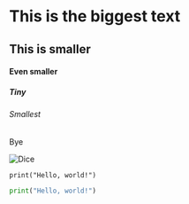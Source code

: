 # This is the biggest text
## This is smaller
#### Even smaller
##### Tiny
###### Smallest
Bye 

![Dice](https://upload.wikimedia.org/wikipedia/commons/4/47/PNG_transparency_demonstration_1.png)

```
print("Hello, world!")
```

``` python
print("Hello, world!")
```
